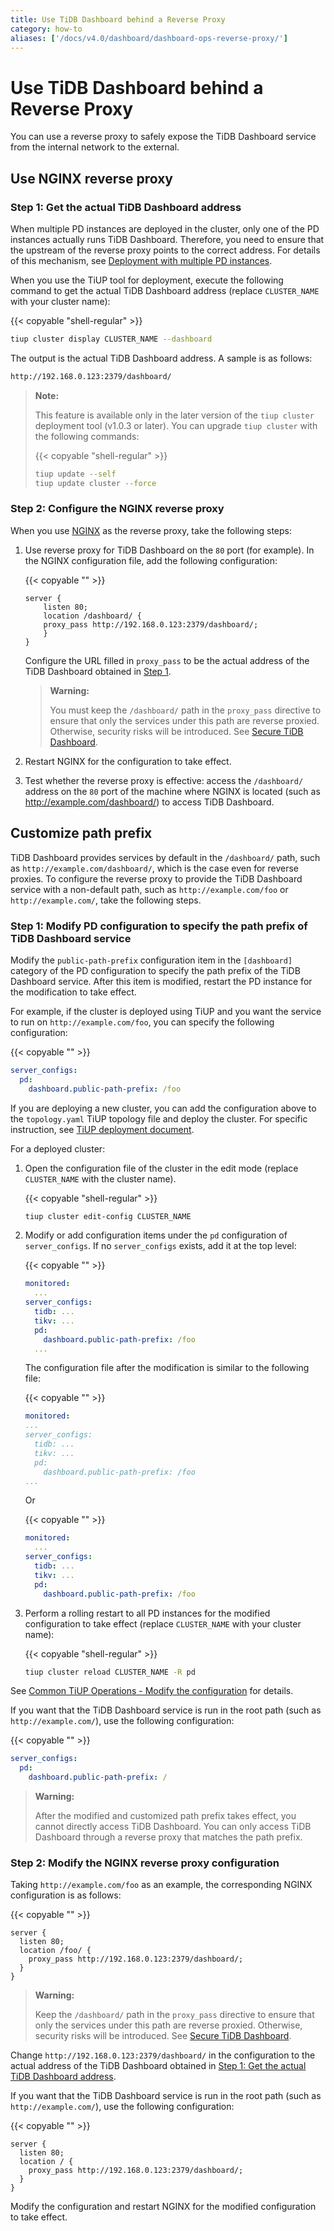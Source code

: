 ```yaml
---
title: Use TiDB Dashboard behind a Reverse Proxy
category: how-to
aliases: ['/docs/v4.0/dashboard/dashboard-ops-reverse-proxy/']
---
```


# Use TiDB Dashboard behind a Reverse Proxy

You can use a reverse proxy to safely expose the TiDB Dashboard service from the internal network to the external.

## Use NGINX reverse proxy

### Step 1: Get the actual TiDB Dashboard address

When multiple PD instances are deployed in the cluster, only one of the PD instances actually runs TiDB Dashboard. Therefore, you need to ensure that the upstream of the reverse proxy points to the correct address. For details of this mechanism, see [Deployment with multiple PD instances](/dashboard/dashboard-ops-deploy.md#deployment-with-multiple-pd-instances).

When you use the TiUP tool for deployment, execute the following command to get the actual TiDB Dashboard address (replace `CLUSTER_NAME` with your cluster name):

{{< copyable "shell-regular" >}}

```bash
tiup cluster display CLUSTER_NAME --dashboard
```

The output is the actual TiDB Dashboard address. A sample is as follows:

```bash
http://192.168.0.123:2379/dashboard/
```

> **Note:**
>
> This feature is available only in the later version of the `tiup cluster` deployment tool (v1.0.3 or later). You can upgrade `tiup cluster` with the following commands:
>
> {{< copyable "shell-regular" >}}
>
> ```bash
> tiup update --self
> tiup update cluster --force
> ```

### Step 2: Configure the NGINX reverse proxy

When you use [NGINX](https://nginx.org/) as the reverse proxy, take the following steps:

1. Use reverse proxy for TiDB Dashboard on the `80` port (for example). In the NGINX configuration file, add the following configuration:

    {{< copyable "" >}}

    ```nginx
    server {
        listen 80;
        location /dashboard/ {
        proxy_pass http://192.168.0.123:2379/dashboard/;
        }
    }
    ```

    Configure the URL filled in `proxy_pass` to be the actual address of the TiDB Dashboard obtained in [Step 1](#step-1-get-the-actual-tidb-dashboard-address).

   > **Warning:**
   >
   > You must keep the `/dashboard/` path in the `proxy_pass` directive to ensure that only the services under this path are reverse proxied. Otherwise, security risks will be introduced. See [Secure TiDB Dashboard](/dashboard/dashboard-ops-security.md).

2. Restart NGINX for the configuration to take effect.

3. Test whether the reverse proxy is effective: access the `/dashboard/` address on the `80` port of the machine where NGINX is located (such as <http://example.com/dashboard/>) to access TiDB Dashboard.

## Customize path prefix

TiDB Dashboard provides services by default in the `/dashboard/` path, such as `http://example.com/dashboard/`, which is the case even for reverse proxies. To configure the reverse proxy to provide the TiDB Dashboard service with a non-default path, such as `http://example.com/foo` or `http://example.com/`, take the following steps.

### Step 1: Modify PD configuration to specify the path prefix of TiDB Dashboard service

Modify the `public-path-prefix` configuration item in the `[dashboard]` category of the PD configuration to specify the path prefix of the TiDB Dashboard service. After this item is modified, restart the PD instance for the modification to take effect.

For example, if the cluster is deployed using TiUP and you want the service to run on `http://example.com/foo`, you can specify the following configuration:

{{< copyable "" >}}

```yaml
server_configs:
  pd:
    dashboard.public-path-prefix: /foo
```

If you are deploying a new cluster, you can add the configuration above to the `topology.yaml` TiUP topology file and deploy the cluster. For specific instruction, see [TiUP deployment document](/production-deployment-using-tiup.md#step-3-edit-the-initialization-configuration-file).

For a deployed cluster:

1. Open the configuration file of the cluster in the edit mode (replace `CLUSTER_NAME` with the cluster name).

    {{< copyable "shell-regular" >}}

    ```bash
    tiup cluster edit-config CLUSTER_NAME
    ```

2. Modify or add configuration items under the `pd` configuration of `server_configs`. If no `server_configs` exists, add it at the top level:

    {{< copyable "" >}}

    ```yaml
    monitored:
      ...
    server_configs:
      tidb: ...
      tikv: ...
      pd:
        dashboard.public-path-prefix: /foo
      ...
    ```

    The configuration file after the modification is similar to the following file:

    {{< copyable "" >}}

    ```yaml
    monitored:
    ...
    server_configs:
      tidb: ...
      tikv: ...
      pd:
        dashboard.public-path-prefix: /foo
    ...
    ```

    Or

    {{< copyable "" >}}

    ```yaml
    monitored:
      ...
    server_configs:
      tidb: ...
      tikv: ...
      pd:
        dashboard.public-path-prefix: /foo
    ```

3. Perform a rolling restart to all PD instances for the modified configuration to take effect (replace `CLUSTER_NAME` with your cluster name):

    {{< copyable "shell-regular" >}}

   ```bash
   tiup cluster reload CLUSTER_NAME -R pd
   ```

See [Common TiUP Operations - Modify the configuration](/maintain-tidb-using-tiup.md#modify-the-configuration) for details.

If you want that the TiDB Dashboard service is run in the root path (such as `http://example.com/`), use the following configuration:

{{< copyable "" >}}

```yaml
server_configs:
  pd:
    dashboard.public-path-prefix: /
```

> **Warning:**
>
> After the modified and customized path prefix takes effect, you cannot directly access TiDB Dashboard. You can only access TiDB Dashboard through a reverse proxy that matches the path prefix.

### Step 2: Modify the NGINX reverse proxy configuration

Taking `http://example.com/foo` as an example, the corresponding NGINX configuration is as follows:

{{< copyable "" >}}

```nginx
server {
  listen 80;
  location /foo/ {
    proxy_pass http://192.168.0.123:2379/dashboard/;
  }
}
```

> **Warning:**
>
> Keep the `/dashboard/` path in the `proxy_pass` directive to ensure that only the services under this path are reverse proxied. Otherwise, security risks will be introduced. See [Secure TiDB Dashboard](/dashboard/dashboard-ops-security.md).

Change `http://192.168.0.123:2379/dashboard/` in the configuration to the actual address of the TiDB Dashboard obtained in [Step 1: Get the actual TiDB Dashboard address](#step-1-get-the-actual-tidb-dashboard-address).

If you want that the TiDB Dashboard service is run in the root path (such as `http://example.com/`), use the following configuration:

{{< copyable "" >}}

```nginx
server {
  listen 80;
  location / {
    proxy_pass http://192.168.0.123:2379/dashboard/;
  }
}
```

Modify the configuration and restart NGINX for the modified configuration to take effect.
